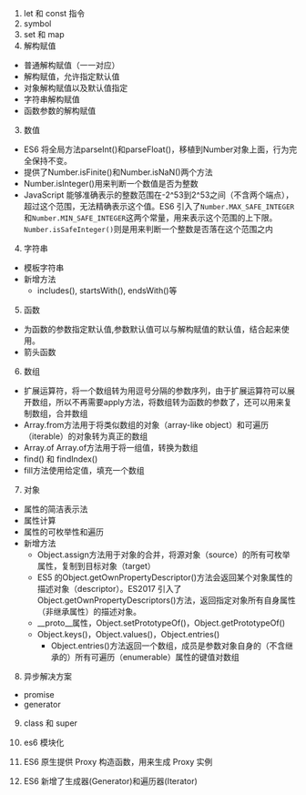 1. let 和 const 指令
2. symbol
3. set 和 map
4. 解构赋值
  * 普通解构赋值（一一对应）
  * 解构赋值，允许指定默认值
  * 对象解构赋值以及默认值指定
  * 字符串解构赋值
  * 函数参数的解构赋值
3. 数值
  * ES6 将全局方法parseInt()和parseFloat()，移植到Number对象上面，行为完全保持不变。
  * 提供了Number.isFinite()和Number.isNaN()两个方法
  * Number.isInteger()用来判断一个数值是否为整数
  * JavaScript 能够准确表示的整数范围在-2^53到2^53之间（不含两个端点），超过这个范围，无法精确表示这个值。ES6 引入了`Number.MAX_SAFE_INTEGER`和`Number.MIN_SAFE_INTEGER`这两个常量，用来表示这个范围的上下限。`Number.isSafeInteger()`则是用来判断一个整数是否落在这个范围之内

4. 字符串
  - 模板字符串
  - 新增方法
    * includes(), startsWith(), endsWith()等

5. 函数
  * 为函数的参数指定默认值,参数默认值可以与解构赋值的默认值，结合起来使用。
  * 箭头函数

6. 数组
  - 扩展运算符，将一个数组转为用逗号分隔的参数序列，由于扩展运算符可以展开数组，所以不再需要apply方法，将数组转为函数的参数了，还可以用来复制数组，合并数组
  - Array.from方法用于将类似数组的对象（array-like object）和可遍历（iterable）的对象转为真正的数组
  - Array.of Array.of方法用于将一组值，转换为数组
  - find() 和 findIndex()
  - fill方法使用给定值，填充一个数组

7. 对象
  - 属性的简洁表示法
  - 属性计算
  - 属性的可枚举性和遍历
  - 新增方法
    * Object.assign方法用于对象的合并，将源对象（source）的所有可枚举属性，复制到目标对象（target）
    * ES5 的Object.getOwnPropertyDescriptor()方法会返回某个对象属性的描述对象（descriptor）。ES2017 引入了Object.getOwnPropertyDescriptors()方法，返回指定对象所有自身属性（非继承属性）的描述对象。
    * __proto__属性，Object.setPrototypeOf()，Object.getPrototypeOf()
    * Object.keys()，Object.values()，Object.entries()
      * Object.entries()方法返回一个数组，成员是参数对象自身的（不含继承的）所有可遍历（enumerable）属性的键值对数组

8. 异步解决方案
  * promise
  * generator

9. class 和 super

10. es6 模块化
11. ES6 原生提供 Proxy 构造函数，用来生成 Proxy 实例
12. ES6 新增了生成器(Generator)和遍历器(Iterator)
